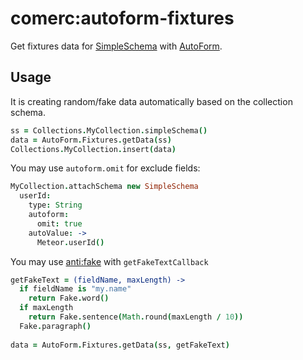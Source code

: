 # comerc:autoform-fixtures
Get fixtures data for [SimpleSchema](https://github.com/aldeed/meteor-simple-schema) with [AutoForm](https://github.com/aldeed/meteor-autoform). 

 

Usage
-----
It is creating random/fake data automatically based on the collection schema.
```coffee
ss = Collections.MyCollection.simpleSchema()
data = AutoForm.Fixtures.getData(ss)
Collections.MyCollection.insert(data)
```
You may use `autoform.omit` for exclude fields:
```coffee
MyCollection.attachSchema new SimpleSchema
  userId:
    type: String
    autoform:
      omit: true
    autoValue: ->
      Meteor.userId()
```
You may use [anti:fake](https://github.com/anticoders/meteor-fake/) with `getFakeTextCallback`

```coffee
getFakeText = (fieldName, maxLength) ->
  if fieldName is "my.name"
    return Fake.word()
  if maxLength
    return Fake.sentence(Math.round(maxLength / 10))
  Fake.paragraph()
  
data = AutoForm.Fixtures.getData(ss, getFakeText)
```
